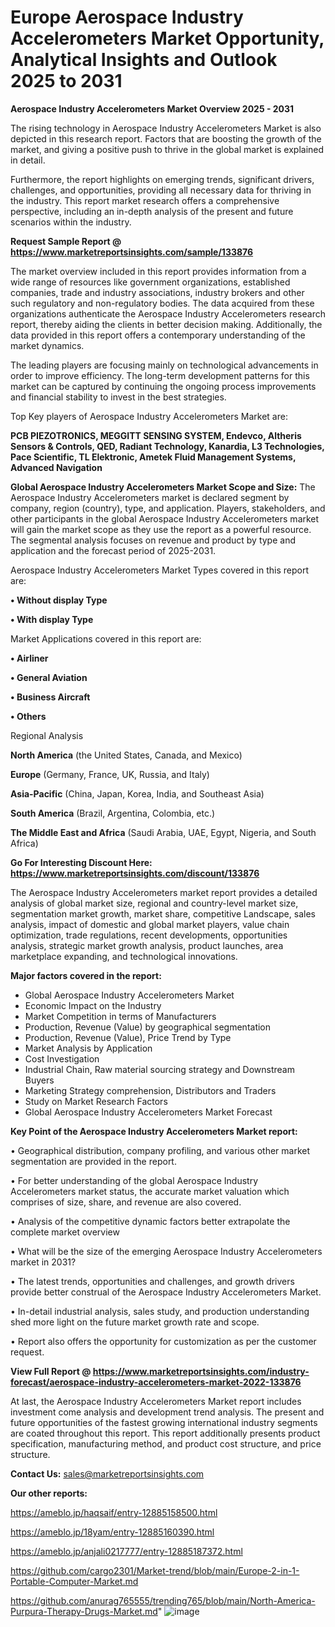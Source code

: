 # Europe Aerospace Industry Accelerometers Market Opportunity, Analytical Insights and Outlook 2025 to 2031

<Strong> Aerospace Industry Accelerometers Market Overview 2025 - 2031</strong>

The rising technology in Aerospace Industry Accelerometers Market is also depicted in this research report. Factors that are boosting the growth of the market, and giving a positive push to thrive in the global market is explained in detail.

Furthermore, the report highlights on emerging trends, significant drivers, challenges, and opportunities, providing all necessary data for thriving in the industry. This report market research offers a comprehensive perspective, including an in-depth analysis of the present and future scenarios within the industry.

<strong>Request Sample Report @ <a href=https://www.marketreportsinsights.com/sample/133876>https://www.marketreportsinsights.com/sample/133876</a></strong>

The market overview included in this report provides information from a wide range of resources like government organizations, established companies, trade and industry associations, industry brokers and other such regulatory and non-regulatory bodies. The data acquired from these organizations authenticate the Aerospace Industry Accelerometers research report, thereby aiding the clients in better decision making. Additionally, the data provided in this report offers a contemporary understanding of the market dynamics.

The leading players are focusing mainly on technological advancements in order to improve efficiency. The long-term development patterns for this market can be captured by continuing the ongoing process improvements and financial stability to invest in the best strategies.

Top Key players of Aerospace Industry Accelerometers Market are:

<strong>PCB PIEZOTRONICS, MEGGITT SENSING SYSTEM, Endevco, Altheris Sensors & Controls, QED, Radiant Technology, Kanardia, L3 Technologies, Pace Scientific, TL Elektronic, Ametek Fluid Management Systems, Advanced Navigation</strong>

<strong><b>Global Aerospace Industry Accelerometers Market Scope and Size:</b></strong>
The Aerospace Industry Accelerometers market is declared segment by company, region (country), type, and application. Players, stakeholders, and other participants in the global Aerospace Industry Accelerometers market will gain the market scope as they use the report as a powerful resource. The segmental analysis focuses on revenue and product by type and application and the forecast period of 2025-2031.

Aerospace Industry Accelerometers Market Types covered in this report are:

<strong>• Without display Type

• With display Type</strong>

Market Applications covered in this report are:

<strong>• Airliner

• General Aviation

• Business Aircraft

• Others</strong> 

Regional Analysis

<strong>North America</strong> (the United States, Canada, and Mexico)

<strong>Europe</strong> (Germany, France, UK, Russia, and Italy)

<strong>Asia-Pacific</strong> (China, Japan, Korea, India, and Southeast Asia)

<strong>South America</strong> (Brazil, Argentina, Colombia, etc.)

<strong>The Middle East and Africa</strong> (Saudi Arabia, UAE, Egypt, Nigeria, and South Africa)

<strong>Go For Interesting Discount Here: <a href=https://www.marketreportsinsights.com/discount/133876>https://www.marketreportsinsights.com/discount/133876</a></strong>

The Aerospace Industry Accelerometers market report provides a detailed analysis of global market size, regional and country-level market size, segmentation market growth, market share, competitive Landscape, sales analysis, impact of domestic and global market players, value chain optimization, trade regulations, recent developments, opportunities analysis, strategic market growth analysis, product launches, area marketplace expanding, and technological innovations.

<strong><b>Major factors covered in the report:</b></strong>
<ul>
  <li>Global Aerospace Industry Accelerometers Market </li>
  <li>Economic Impact on the Industry</li>
  <li>Market Competition in terms of Manufacturers</li>
  <li>Production, Revenue (Value) by geographical segmentation</li>
  <li>Production, Revenue (Value), Price Trend by Type</li>
  <li>Market Analysis by Application</li>
  <li>Cost Investigation</li>
  <li>Industrial Chain, Raw material sourcing strategy and Downstream Buyers</li>
  <li>Marketing Strategy comprehension, Distributors and Traders</li>
  <li>Study on Market Research Factors</li>
  <li>Global Aerospace Industry Accelerometers Market Forecast</li>
</ul>

<strong><b>Key Point of the Aerospace Industry Accelerometers Market report:</b></strong>

• Geographical distribution, company profiling, and various other market segmentation are provided in the report.

• For better understanding of the global Aerospace Industry Accelerometers market status, the accurate market valuation which comprises of size, share, and revenue are also covered.

• Analysis of the competitive dynamic factors better extrapolate the complete market overview

• What will be the size of the emerging Aerospace Industry Accelerometers market in 2031?

• The latest trends, opportunities and challenges, and growth drivers provide better construal of the Aerospace Industry Accelerometers Market.

• In-detail industrial analysis, sales study, and production understanding shed more light on the future market growth rate and scope.

• Report also offers the opportunity for customization as per the customer request.

<strong><b>View Full Report @ <a href=https://www.marketreportsinsights.com/industry-forecast/aerospace-industry-accelerometers-market-2022-133876>https://www.marketreportsinsights.com/industry-forecast/aerospace-industry-accelerometers-market-2022-133876</a></b></strong>


At last, the Aerospace Industry Accelerometers Market report includes investment come analysis and development trend analysis. The present and future opportunities of the fastest growing international industry segments are coated throughout this report. This report additionally presents product specification, manufacturing method, and product cost structure, and price structure.

<strong>Contact Us:</strong>
sales@marketreportsinsights.com

<strong>Our other reports:</strong>

<a href=https://ameblo.jp/haqsaif/entry-12885158500.html>https://ameblo.jp/haqsaif/entry-12885158500.html</a>

<a href=https://ameblo.jp/18yam/entry-12885160390.html>https://ameblo.jp/18yam/entry-12885160390.html</a>

<a href=https://ameblo.jp/anjali0217777/entry-12885187372.html>https://ameblo.jp/anjali0217777/entry-12885187372.html</a>

<a href=https://github.com/cargo2301/Market-trend/blob/main/Europe-2-in-1-Portable-Computer-Market.md>https://github.com/cargo2301/Market-trend/blob/main/Europe-2-in-1-Portable-Computer-Market.md</a>

<a href=https://github.com/anurag765555/trending765/blob/main/North-America-Purpura-Therapy-Drugs-Market.md>https://github.com/anurag765555/trending765/blob/main/North-America-Purpura-Therapy-Drugs-Market.md</a>"
![image](https://github.com/user-attachments/assets/7128650a-c1ec-4758-a75a-d2166b275a48)

